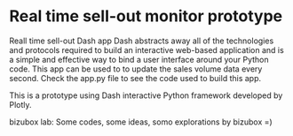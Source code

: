 # Real time sell-out monitor prototype
Reall time sell-out Dash app Dash abstracts away all of the technologies and protocols required to build an interactive web-based application and is a simple and effective way to bind a user interface around your Python code. This app can be used to to update the sales volume data every second. Check the app.py file to see the code used to build this app.

This is a prototype using Dash interactive Python framework developed by Plotly.

bizubox lab: Some codes, some ideas, somo explorations by bizubox =)